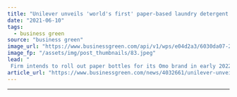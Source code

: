 ```yaml
---
title: "Unilever unveils 'world's first' paper-based laundry detergent bottle"
date: "2021-06-10"
tags: 
  - business green
source: "business green"
image_url: "https://www.businessgreen.com/api/v1/wps/e04d2a3/6030da07-2361-48f7-8709-f1c4f2347741/3/Prototype-2-185x114.jpeg"
image_fp: "/assets/img/post_thumbnails/83.jpeg"
lead: "
 Firm intends to roll out paper bottles for its Omo brand in early 2022 in bid to cut down on plastic ..."
article_url: "https://www.businessgreen.com/news/4032661/unilever-unveils-world-paper-laundry-detergent-bottle"
---
```


---

